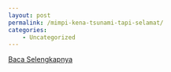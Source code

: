 ```yaml
---
layout: post
permalink: /mimpi-kena-tsunami-tapi-selamat/
categories:
    - Uncategorized
---
```


[Baca Selengkapnya](/04)